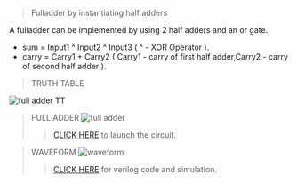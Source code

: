 > Fulladder by instantiating half adders 
 
 A fulladder can be implemented by using 2 half adders and an or gate. 
 
*  sum = Input1 ^ Input2 ^ Input3   ( ^ - XOR Operator ).
*  carry = Carry1 + Carry2          ( Carry1 - carry of first half adder,Carry2 - carry of second half adder ).

>TRUTH TABLE 

![full adder TT](https://user-images.githubusercontent.com/123290522/233835569-3fe548af-61cc-4b65-a5c8-bc60dab71c92.jpg)

>FULL ADDER
![full adder](https://user-images.githubusercontent.com/123290522/229569538-02e0ccbc-6c24-4a70-aea1-77d3cc04ce7b.png)
>> [CLICK HERE](https://circuitverse.org/simulator/edit/full-adder-0afe72cf-97b4-4d8d-888a-a44cd1ac4d46) to launch the circuit.

>WAVEFORM
![waveform](https://user-images.githubusercontent.com/123290522/230118032-4ca8ad44-a6a3-4da4-941f-005e76b379f6.png)
>> [CLICK HERE](https://edaplayground.com/x/cbhP) for verilog code and simulation.


